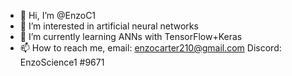 - 👋 Hi, I’m @EnzoC1
- 👀 I’m interested in artificial neural networks 
- 🌱 I’m currently learning ANNs with TensorFlow+Keras
- 📫 How to reach me, email: enzocarter210@gmail.com Discord: EnzoScience1 #9671

<!---
EnzoC1/EnzoC1 is a ✨ special ✨ repository because its `README.md` (this file) appears on your GitHub profile.
You can click the Preview link to take a look at your changes.
--->
